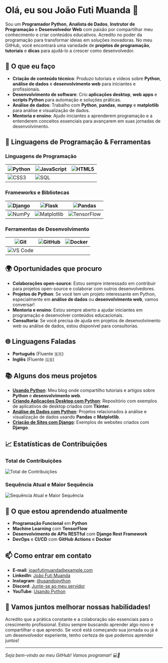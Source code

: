 # Olá, eu sou João Futi Muanda 👋

Sou um **Programador Python**, **Analista de Dados**, **Instrutor de Programação** e **Desenvolvedor Web** com paixão por compartilhar meu conhecimento e criar conteúdos educativos. Acredito no poder da programação para transformar ideias em soluções inovadoras. No meu GitHub, você encontrará uma variedade de **projetos de programação**, **tutoriais** e **dicas** para ajudá-lo a crescer como desenvolvedor.

## 🚀 O que eu faço

- **Criação de conteúdo técnico**: Produzo tutoriais e vídeos sobre **Python**, **análise de dados** e **desenvolvimento web** para iniciantes e profissionais.
- **Desenvolvimento de software**: Crio **aplicações desktop**, **web apps** e **scripts Python** para automação e soluções práticas.
- **Análise de dados**: Trabalho com **Python**, **pandas**, **numpy** e **matplotlib** para análise e visualização de dados.
- **Mentoria e ensino**: Ajudo iniciantes a aprenderem programação e a entenderem conceitos essenciais para avançarem em suas jornadas de desenvolvimento.

## 🔧 Linguagens de Programação & Ferramentas

### Linguagens de Programação

| ![Python](https://img.shields.io/badge/Python-3776AB?style=flat-square&logo=python&logoColor=white) | ![JavaScript](https://img.shields.io/badge/JavaScript-F7DF1E?style=flat-square&logo=javascript&logoColor=black) | ![HTML5](https://img.shields.io/badge/HTML5-E34F26?style=flat-square&logo=html5&logoColor=white) |
| ------------------------------------------------------------ | ------------------------------------------------------------ | ------------------------------------------------------------ |
| ![CSS3](https://img.shields.io/badge/CSS3-1572B6?style=flat-square&logo=css3&logoColor=white) | ![SQL](https://img.shields.io/badge/SQL-003B57?style=flat-square&logo=postgresql&logoColor=white) |                                                              |

### Frameworks e Bibliotecas

| ![Django](https://img.shields.io/badge/Django-092E20?style=flat-square&logo=django&logoColor=white) | ![Flask](https://img.shields.io/badge/Flask-000000?style=flat-square&logo=flask&logoColor=white) | ![Pandas](https://img.shields.io/badge/Pandas-150458?style=flat-square&logo=pandas&logoColor=white) |
| ------------------------------------------------------------ | ------------------------------------------------------------ | ------------------------------------------------------------ |
| ![NumPy](https://img.shields.io/badge/NumPy-013243?style=flat-square&logo=numpy&logoColor=white) | ![Matplotlib](https://img.shields.io/badge/Matplotlib-003B57?style=flat-square&logo=matplotlib&logoColor=white) | ![TensorFlow](https://img.shields.io/badge/TensorFlow-FF6F00?style=flat-square&logo=tensorflow&logoColor=white) |

### Ferramentas de Desenvolvimento

| ![Git](https://img.shields.io/badge/Git-F05032?style=flat-square&logo=git&logoColor=white) | ![GitHub](https://img.shields.io/badge/GitHub-181717?style=flat-square&logo=github&logoColor=white) | ![Docker](https://img.shields.io/badge/Docker-2496ED?style=flat-square&logo=docker&logoColor=white) |
| ------------------------------------------------------------ | ------------------------------------------------------------ | ------------------------------------------------------------ |
| ![VS Code](https://img.shields.io/badge/VS%20Code-007ACC?style=flat-square&logo=visual-studio-code&logoColor=white) |                                                              |                                                              |

## 🌍 Oportunidades que procuro

- **Colaborações open-source**: Estou sempre interessado em contribuir para projetos open-source e colaborar com outros desenvolvedores.
- **Projetos de Python**: Se você tem um projeto interessante em Python, especialmente em **análise de dados** ou **desenvolvimento web**, vamos conversar!
- **Mentoria e ensino**: Estou sempre aberto a ajudar iniciantes em programação e desenvolver conteúdos educacionais.
- **Consultoria**: Se você precisa de ajuda em projetos de desenvolvimento web ou análise de dados, estou disponível para consultorias.

## 🌐 Linguagens Faladas

- **Português** (Fluente 🇧🇷)
- **Inglês** (Fluente 🇬🇧)

## 📚 Alguns dos meus projetos

- **[Usando Python](https://www.usandopy.com)**: Meu blog onde compartilho tutoriais e artigos sobre **Python** e **desenvolvimento web**.
- **[Criando Aplicações Desktop com Python](https://github.com/usandopythonjoao/desktop-apps)**: Repositório com exemplos de aplicativos de desktop criados com **Tkinter**.
- **[Análise de Dados com Python](https://github.com/usandopythonjoao/data-analysis)**: Projetos relacionados à análise e visualização de dados usando **Pandas** e **Matplotlib**.
- **[Criação de Sites com Django](https://github.com/usandopythonjoao/django-websites)**: Exemplos de websites criados com **Django**.

## 📈 Estatísticas de Contribuições

### Total de Contribuições

![Total de Contribuições](https://github-readme-stats.vercel.app/api?username=usandopythonjoao&show_icons=true&count_private=true&hide=prs&hide_title=true&theme=radical)

### Sequência Atual e Maior Sequência

![Sequência Atual e Maior Sequência](https://github-readme-streak-stats.herokuapp.com/?user=usandopythonjoao&theme=radical)

## 🌱 O que estou aprendendo atualmente

- **Programação Funcional** em **Python**
- **Machine Learning** com **TensorFlow**
- **Desenvolvimento de APIs RESTful** com **Django Rest Framework**
- **DevOps** e **CI/CD** com **GitHub Actions** e **Docker**

## 📫 Como entrar em contato

- **E-mail**: [joaofutimuanda@example.com](mailto:joaofutimuanda@example.com)
- **LinkedIn**: [João Futi Muanda](https://www.linkedin.com/in/joao-futi-muanda-16b980175/)
- **Instagram**: [@usandopython](https://www.instagram.com/usandopython/)
- **Discord**: [Junte-se ao meu servidor](https://discord.gg/9WGzkZW5)
- **YouTube**: [Usando Python](https://www.youtube.com/@usandopython)

## 🎯 Vamos juntos melhorar nossas habilidades!

Acredito que a prática constante e a colaboração são essenciais para o crescimento profissional. Estou sempre buscando aprender algo novo e compartilhar o que aprendo. Se você está começando sua jornada ou já é um desenvolvedor experiente, tenho certeza de que podemos aprender juntos!

---

_Seja bem-vindo ao meu GitHub! Vamos programar! 💻🚀_
